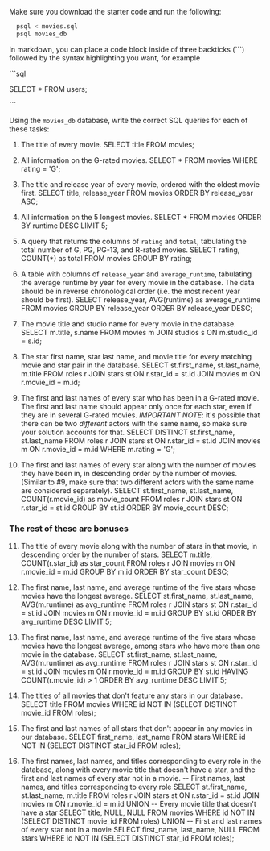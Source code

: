 Make sure you download the starter code and run the following:

```sh
  psql < movies.sql
  psql movies_db
```

In markdown, you can place a code block inside of three backticks (```) followed by the syntax highlighting you want, for example

\```sql

SELECT \* FROM users;

\```

Using the `movies_db` database, write the correct SQL queries for each of these tasks:

1.  The title of every movie.
    SELECT title FROM movies;

2.  All information on the G-rated movies.
    SELECT \* FROM movies WHERE rating = 'G';

3.  The title and release year of every movie, ordered with the
    oldest movie first.
    SELECT title, release_year FROM movies ORDER BY release_year ASC;
4.  All information on the 5 longest movies.
    SELECT \* FROM movies ORDER BY runtime DESC LIMIT 5;

5.  A query that returns the columns of `rating` and `total`, tabulating the
    total number of G, PG, PG-13, and R-rated movies.
    SELECT rating, COUNT(\*) as total FROM movies GROUP BY rating;

6.  A table with columns of `release_year` and `average_runtime`,
    tabulating the average runtime by year for every movie in the database. The data should be in reverse chronological order (i.e. the most recent year should be first).
    SELECT release_year, AVG(runtime) as average_runtime
    FROM movies
    GROUP BY release_year
    ORDER BY release_year DESC;

7.  The movie title and studio name for every movie in the
    database.
    SELECT m.title, s.name
    FROM movies m
    JOIN studios s ON m.studio_id = s.id;

8.  The star first name, star last name, and movie title for every
    matching movie and star pair in the database.
    SELECT st.first_name, st.last_name, m.title
    FROM roles r
    JOIN stars st ON r.star_id = st.id
    JOIN movies m ON r.movie_id = m.id;

9.  The first and last names of every star who has been in a G-rated movie. The first and last name should appear only once for each star, even if they are in several G-rated movies. _IMPORTANT NOTE_: it's possible that there can be two _different_ actors with the same name, so make sure your solution accounts for that.
    SELECT DISTINCT st.first_name, st.last_name
    FROM roles r
    JOIN stars st ON r.star_id = st.id
    JOIN movies m ON r.movie_id = m.id
    WHERE m.rating = 'G';

10. The first and last names of every star along with the number
    of movies they have been in, in descending order by the number of movies. (Similar to #9, make sure
    that two different actors with the same name are considered separately).
    SELECT st.first_name, st.last_name, COUNT(r.movie_id) as movie_count
    FROM roles r
    JOIN stars st ON r.star_id = st.id
    GROUP BY st.id
    ORDER BY movie_count DESC;

### The rest of these are bonuses

11. The title of every movie along with the number of stars in
    that movie, in descending order by the number of stars.
    SELECT m.title, COUNT(r.star_id) as star_count
    FROM roles r
    JOIN movies m ON r.movie_id = m.id
    GROUP BY m.id
    ORDER BY star_count DESC;

12. The first name, last name, and average runtime of the five
    stars whose movies have the longest average.
    SELECT st.first_name, st.last_name, AVG(m.runtime) as avg_runtime
    FROM roles r
    JOIN stars st ON r.star_id = st.id
    JOIN movies m ON r.movie_id = m.id
    GROUP BY st.id
    ORDER BY avg_runtime DESC
    LIMIT 5;

13. The first name, last name, and average runtime of the five
    stars whose movies have the longest average, among stars who have more than one movie in the database.
    SELECT st.first_name, st.last_name, AVG(m.runtime) as avg_runtime
    FROM roles r
    JOIN stars st ON r.star_id = st.id
    JOIN movies m ON r.movie_id = m.id
    GROUP BY st.id
    HAVING COUNT(r.movie_id) > 1
    ORDER BY avg_runtime DESC
    LIMIT 5;

14. The titles of all movies that don't feature any stars in our
    database.
    SELECT title
    FROM movies
    WHERE id NOT IN (SELECT DISTINCT movie_id FROM roles);

15. The first and last names of all stars that don't appear in any movies in our database.
    SELECT first_name, last_name
    FROM stars
    WHERE id NOT IN (SELECT DISTINCT star_id FROM roles);

16. The first names, last names, and titles corresponding to every
    role in the database, along with every movie title that doesn't have a star, and the first and last names of every star not in a movie.
    -- First names, last names, and titles corresponding to every role
    SELECT st.first_name, st.last_name, m.title
    FROM roles r
    JOIN stars st ON r.star_id = st.id
    JOIN movies m ON r.movie_id = m.id
    UNION
    -- Every movie title that doesn't have a star
    SELECT title, NULL, NULL
    FROM movies
    WHERE id NOT IN (SELECT DISTINCT movie_id FROM roles)
    UNION
    -- First and last names of every star not in a movie
    SELECT first_name, last_name, NULL
    FROM stars
    WHERE id NOT IN (SELECT DISTINCT star_id FROM roles);
